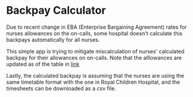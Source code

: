 # Backpay Calculator
Due to recent change in EBA (Enterprise Bargaining Agreement) rates for nurses allowances on the on-calls,
some hospital doesn't calculate this backpays automatically for all nurses.

This simple app is trying to mitigate miscalculation of nurses' calculated backpay for their allowances
on on-calls. Note that the alllowances are updated as of the table in [link](https://www.anmfvic.asn.au/~/media/files/anmf/eba2024/resources/241101-allowancestable-5.pdf)

Lastly, the calculated backpay is assuming that the nurses are using the same timetable format with
the one in Royal Children Hospital, and the timesheets can be downloaded as a csv file.